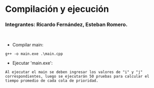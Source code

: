 # Compilación y ejecución
### Integrantes: Ricardo Fernández, Esteban Romero.
<br/>

- Compilar main:
```
g++ -o main.exe .\main.cpp
```

- Ejecutar 'main.exe':

```
Al ejecutar el main se deben ingresar los valores de "i" y "j" correspondientes, luego se ejecutarán 50 pruebas para calcular el tiempo promedio de cada cola de prioridad.
```
